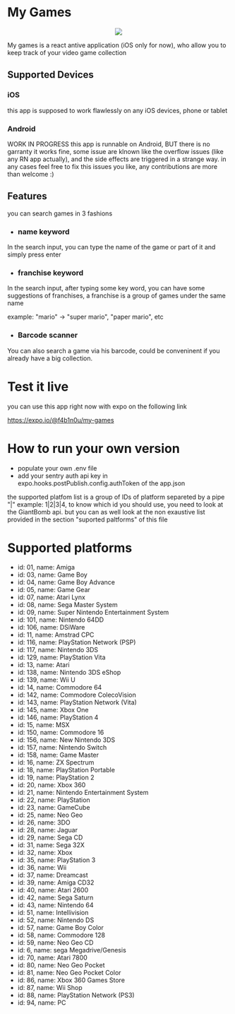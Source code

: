 # My Games
<p align="center">
  <img src ="https://github.com/F4b1n0u/my-games/blob/develop/demo.gif" />
</p>
My games is a react antive application (iOS only for now), who allow you to keep track of your video game collection

## Supported Devices
### iOS
this app is supposed to work flawlessly on any iOS devices, phone or tablet

### Android
WORK IN PROGRESS
this app is runnable on Android, BUT there is no garranty it works fine, some issue are klnown like the overflow issues (like any RN app actually), and the side effects are triggered in a strange way. in any cases feel free to fix this issues you like, any contributions are more than welcome :)

## Features
you can search games in 3 fashions

- ### name keyword
In the search input, you can type the name of the game or part of it and simply press enter
- ### franchise keyword
In the search input, after typing some key word, you can have some suggestions of franchises, a franchise is a group of games under the same name

example: "mario" -> "super mario", "paper mario", etc
- ### Barcode scanner
You can also search a game via his barcode, could be conveninent if you already have a big collection.

# Test it live
you can use this app right now with expo on the following link

 https://expo.io/@f4b1n0u/my-games
# How to run your own version
- populate your own .env file
- add your sentry auth api key in expo.hooks.postPublish.config.authToken  of the app.json


the supported platfom list is a group of IDs of platform separeted by a pipe "|"
example: 1|2|3|4, to know which id you should use, you need to look at the GiantBomb api. but you can as well look at the non exaustive list provided in the section "suported paltforms" of this file

# Supported platforms


- id: 01,  name: Amiga
- id: 03,  name: Game Boy
- id: 04,  name: Game Boy Advance
- id: 05,  name: Game Gear
- id: 07,  name: Atari Lynx
- id: 08,  name: Sega Master System
- id: 09,  name: Super Nintendo Entertainment System
- id: 101,  name: Nintendo 64DD
- id: 106,  name: DSiWare
- id: 11, name: Amstrad CPC
- id: 116,  name: PlayStation Network (PSP)
- id: 117,  name: Nintendo 3DS
- id: 129,  name: PlayStation Vita
- id: 13, name: Atari 
- id: 138,  name: Nintendo 3DS eShop
- id: 139,  name: Wii U
- id: 14, name: Commodore 64
- id: 142,  name: Commodore ColecoVision
- id: 143,  name: PlayStation Network (Vita)
- id: 145,  name: Xbox One
- id: 146,  name: PlayStation 4
- id: 15, name: MSX
- id: 150,  name: Commodore 16
- id: 156,  name: New Nintendo 3DS
- id: 157,  name: Nintendo Switch
- id: 158,  name: Game Master
- id: 16, name: ZX Spectrum
- id: 18, name: PlayStation Portable
- id: 19, name: PlayStation 2
- id: 20, name: Xbox 360
- id: 21, name: Nintendo Entertainment System
- id: 22, name: PlayStation
- id: 23, name: GameCube
- id: 25, name: Neo Geo
- id: 26, name: 3DO
- id: 28, name: Jaguar
- id: 29, name: Sega CD
- id: 31, name: Sega 32X
- id: 32, name: Xbox
- id: 35, name: PlayStation 3
- id: 36, name: Wii
- id: 37, name: Dreamcast
- id: 39, name: Amiga CD32
- id: 40, name: Atari 2600
- id: 42, name: Sega Saturn
- id: 43, name: Nintendo 64
- id: 51, name: Intellivision
- id: 52, name: Nintendo DS
- id: 57, name: Game Boy Color
- id: 58, name: Commodore 128
- id: 59, name: Neo Geo CD
- id: 6, name: sega Megadrive/Genesis
- id: 70, name: Atari 7800
- id: 80, name: Neo Geo Pocket
- id: 81, name: Neo Geo Pocket Color
- id: 86, name: Xbox 360 Games Store
- id: 87, name: Wii Shop
- id: 88, name: PlayStation Network (PS3)
- id: 94, name: PC
